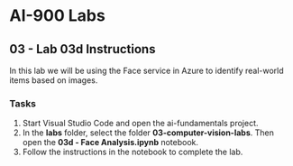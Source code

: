 # AI-900 Labs
## 03 - Lab 03d Instructions
In this lab we will be using the Face service in Azure to identify real-world items based on images.

### Tasks
1.	Start Visual Studio Code and open the ai-fundamentals project.
2.  In the **labs** folder, select the folder **03-computer-vision-labs**. Then open the **03d - Face Analysis.ipynb** notebook.
3.  Follow the instructions in the notebook to complete the lab.
